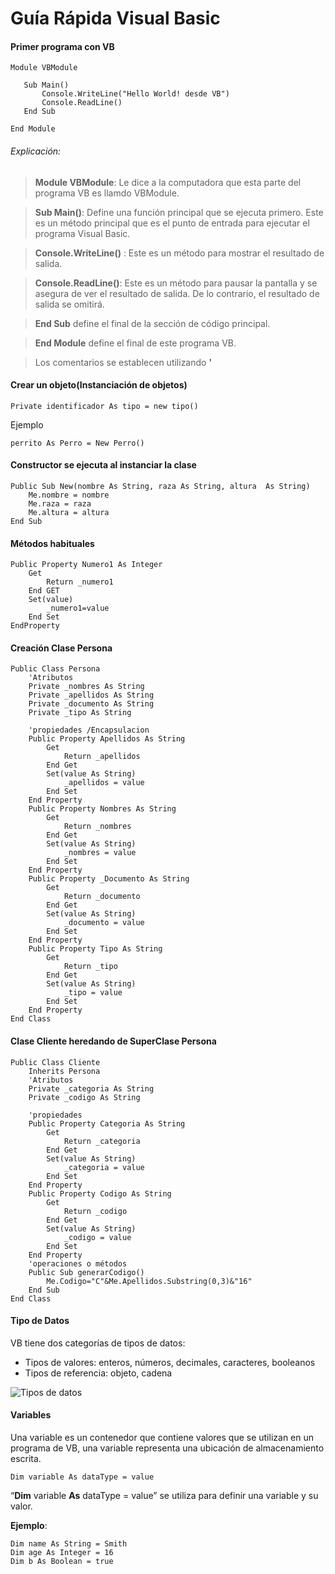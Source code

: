 # Guía Rápida Visual Basic
####  Primer programa con VB
 ```
Module VBModule 
 
    Sub Main() 
        Console.WriteLine("Hello World! desde VB")  
        Console.ReadLine()  
    End Sub 
  
End Module
 ```
###### Explicación:

> **Module VBModule**: Le dice a la computadora que esta parte del programa VB es llamdo VBModule.
 
> **Sub Main()**: Define una función principal que se ejecuta primero. Este es un método principal que es el punto de entrada para ejecutar el programa Visual Basic.

> **Console.WriteLine()** : Este es un método para mostrar el resultado de salida.

> **Console.ReadLine()**: Este es un método para pausar la pantalla y se asegura de
ver el resultado de salida. De lo contrario, el resultado de salida se omitirá.

> **End Sub** define el final de la sección de código principal.

> **End Module** define el final de este programa VB.

> Los comentarios se establecen utilizando **'** 


#### Crear un objeto(Instanciación de objetos)

```
Private identificador As tipo = new tipo()
```

Ejemplo 
 ```
 perrito As Perro = New Perro()
 ```

#### Constructor se ejecuta al instanciar la clase
```
Public Sub New(nombre As String, raza As String, altura  As String)
    Me.nombre = nombre
    Me.raza = raza
    Me.altura = altura
End Sub
```


#### Métodos habituales 
```
Public Property Numero1 As Integer
    Get
        Return _numero1
    End GET
    Set(value)
        _numero1=value
    End Set
EndProperty
```

#### Creación Clase Persona
```
Public Class Persona
    'Atributos
    Private _nombres As String
    Private _apellidos As String
    Private _documento As String
    Private _tipo As String

    'propiedades /Encapsulacion 
    Public Property Apellidos As String
        Get
            Return _apellidos
        End Get
        Set(value As String)
            _apellidos = value
        End Set
    End Property
    Public Property Nombres As String
        Get
            Return _nombres
        End Get
        Set(value As String)
            _nombres = value
        End Set
    End Property
    Public Property _Documento As String
        Get
            Return _documento
        End Get
        Set(value As String)
            _documento = value
        End Set
    End Property
    Public Property Tipo As String
        Get
            Return _tipo
        End Get
        Set(value As String)
            _tipo = value
        End Set
    End Property
End Class
```
#### Clase Cliente heredando de SuperClase Persona
```
Public Class Cliente
    Inherits Persona
    'Atributos
    Private _categoria As String
    Private _codigo As String

    'propiedades
    Public Property Categoria As String
        Get
            Return _categoria
        End Get
        Set(value As String)
            _categoria = value
        End Set
    End Property
    Public Property Codigo As String
        Get
            Return _codigo
        End Get
        Set(value As String)
            _codigo = value
        End Set
    End Property
    'operaciones o métodos
    Public Sub generarCodigo()
        Me.Codigo="C"&Me.Apellidos.Substring(0,3)&"16"
    End Sub
End Class
```

#### Tipo de Datos
VB tiene dos categorías de tipos de datos:
- Tipos de valores: enteros, números, decimales, caracteres, booleanos
- Tipos de referencia: objeto, cadena

![Tipos de datos](/images/dataType.png)



#### Variables
Una variable es un contenedor que contiene valores que se utilizan en un programa de VB, una
variable representa una ubicación de almacenamiento escrita.
```
Dim variable As dataType = value
```

“**Dim** variable **As** dataType = value” se utiliza para definir una variable y su valor.

**Ejemplo**:
```
Dim name As String = Smith
Dim age As Integer = 16
Dim b As Boolean = true
```
